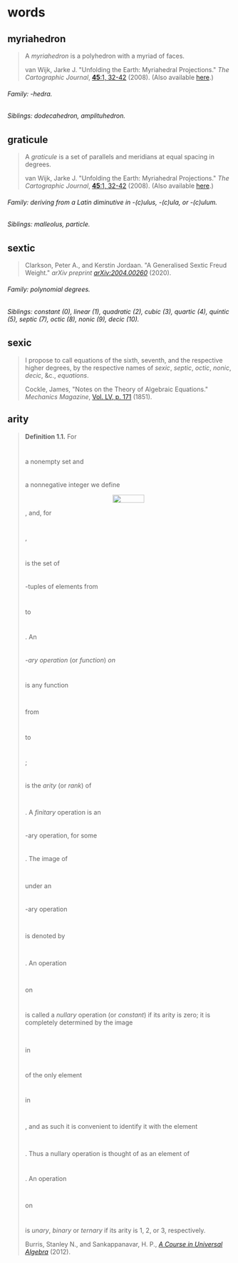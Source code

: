 # words

## myriahedron
<!--#### Etymology 
-->
> A _myriahedron_ is a polyhedron with a myriad of faces.
> 
>  van Wijk, Jarke J. "Unfolding the Earth: Myriahedral Projections." _The Cartographic Journal_, [**45**:1, 32-42](https://doi.org/10.1179/000870408X276594) (2008). (Also available [here](https://t.co/mVsfwLIqjB?amp=1).)

###### Family: -hedra.
###### Siblings: dodecahedron, amplituhedron. 

## graticule
<!--#### Etymology
from Latin crāticula, diminutive form of crātis (bundle of brush, fascine; framework, network, lattice; bush-harrow)-->

<!--1. A grid of horizontal and vertical lines.
2. (_specifically, optics_) A reticle. 
3. (_specifically, geography_) The network of lines of latitude and longitude that make up a coordinate system such as the one used for the Earth. 
4. A nearly square or nearly rectangular region created by a graticule.-->

> A _graticule_ is a set of parallels and meridians at equal spacing in degrees.
> 
>  van Wijk, Jarke J. "Unfolding the Earth: Myriahedral Projections." _The Cartographic Journal_, [**45**:1, 32-42](https://doi.org/10.1179/000870408X276594) (2008). (Also available [here](https://t.co/mVsfwLIqjB?amp=1).)

###### Family: deriving from a Latin diminutive in -(c)ulus, -(c)ula, or -(c)ulum.
###### Siblings: malleolus, particle. 


## sextic 
> Clarkson, Peter A., and Kerstin Jordaan. "A Generalised Sextic Freud Weight." _arXiv preprint_ [_arXiv:2004.00260_](https://arxiv.org/abs/2004.00260) (2020).

###### Family: polynomial degrees.
###### Siblings: constant (0), linear (1), quadratic (2), cubic (3), quartic (4), quintic (5), septic (7), octic (8), nonic (9), decic (10). 

## sexic 
> I propose to call equations of the sixth, seventh, and the respective higher degrees, by the respective names of _sexic_, _septic_, _octic_, _nonic_, _decic_, &c., _equations_.
> 
> Cockle, James, "Notes on the Theory of Algebraic Equations." _Mechanics Magazine_, [Vol. LV, p. 171](https://books.google.be/books?id=cxIFAAAAQAAJ&pg=PP1&redir_esc=y#v=onepage&q=sexic%20septic%20octic%20nonic%20decic&f=false) (1851).

## arity 
> **Definition 1.1.** For <p align="center"><img src="https://rawgit.com/flloaers/words/master/svgs/9fe95515a9500cc7779b059643c7c7ce.svg?invert_in_darkmode" align=middle width=12.32879835pt height=11.232861749999998pt/></p> a nonempty set and <p align="center"><img src="https://rawgit.com/flloaers/words/master/svgs/b49da7325822089835b531a5fce8b94e.svg?invert_in_darkmode" align=middle width=9.866876249999999pt height=7.0776222pt/></p> a nonnegative integer we define <p align="center"><img src="https://rawgit.com/flloaers/words/master/svgs/73db8c07bc8521709e35c609c29e3952.svg?invert_in_darkmode" align=middle width=70.84474155pt height=18.312383099999998pt/></p>, and, for <p align="center"><img src="https://rawgit.com/flloaers/words/master/svgs/50583fcc84f88c31a87b94588ba486ec.svg?invert_in_darkmode" align=middle width=40.00371705pt height=11.23631025pt/></p>, <p align="center"><img src="https://rawgit.com/flloaers/words/master/svgs/12ce5768415869cf7edf5192dc94ae84.svg?invert_in_darkmode" align=middle width=20.4548223pt height=11.741602949999999pt/></p> is the set of <p align="center"><img src="https://rawgit.com/flloaers/words/master/svgs/b49da7325822089835b531a5fce8b94e.svg?invert_in_darkmode" align=middle width=9.866876249999999pt height=7.0776222pt/></p>-tuples of elements from <p align="center"><img src="https://rawgit.com/flloaers/words/master/svgs/12ce5768415869cf7edf5192dc94ae84.svg?invert_in_darkmode" align=middle width=20.4548223pt height=11.741602949999999pt/></p> to <p align="center"><img src="https://rawgit.com/flloaers/words/master/svgs/9fe95515a9500cc7779b059643c7c7ce.svg?invert_in_darkmode" align=middle width=12.32879835pt height=11.232861749999998pt/></p>. An _<p align="center"><img src="https://rawgit.com/flloaers/words/master/svgs/b49da7325822089835b531a5fce8b94e.svg?invert_in_darkmode" align=middle width=9.866876249999999pt height=7.0776222pt/></p>-ary operation_ (or _function_) _on <p align="center"><img src="https://rawgit.com/flloaers/words/master/svgs/9fe95515a9500cc7779b059643c7c7ce.svg?invert_in_darkmode" align=middle width=12.32879835pt height=11.232861749999998pt/></p>_ is any function <p align="center"><img src="https://rawgit.com/flloaers/words/master/svgs/f9ab899994f3d644a9c2ab98a38de0c6.svg?invert_in_darkmode" align=middle width=9.81741585pt height=14.611878599999999pt/></p> from <p align="center"><img src="https://rawgit.com/flloaers/words/master/svgs/12ce5768415869cf7edf5192dc94ae84.svg?invert_in_darkmode" align=middle width=20.4548223pt height=11.741602949999999pt/></p> to <p align="center"><img src="https://rawgit.com/flloaers/words/master/svgs/9fe95515a9500cc7779b059643c7c7ce.svg?invert_in_darkmode" align=middle width=12.32879835pt height=11.232861749999998pt/></p>; <p align="center"><img src="https://rawgit.com/flloaers/words/master/svgs/b49da7325822089835b531a5fce8b94e.svg?invert_in_darkmode" align=middle width=9.866876249999999pt height=7.0776222pt/></p> is the _arity_ (or _rank_) of <p align="center"><img src="https://rawgit.com/flloaers/words/master/svgs/f9ab899994f3d644a9c2ab98a38de0c6.svg?invert_in_darkmode" align=middle width=9.81741585pt height=14.611878599999999pt/></p>. A _finitary_ operation is an <p align="center"><img src="https://rawgit.com/flloaers/words/master/svgs/b49da7325822089835b531a5fce8b94e.svg?invert_in_darkmode" align=middle width=9.866876249999999pt height=7.0776222pt/></p>-ary operation, for some <p align="center"><img src="https://rawgit.com/flloaers/words/master/svgs/b49da7325822089835b531a5fce8b94e.svg?invert_in_darkmode" align=middle width=9.866876249999999pt height=7.0776222pt/></p>. The image of <p align="center"><img src="https://rawgit.com/flloaers/words/master/svgs/978f7c6c751eeb6b3e9637f4c7060f8f.svg?invert_in_darkmode" align=middle width=83.01555405pt height=16.438356pt/></p> under an <p align="center"><img src="https://rawgit.com/flloaers/words/master/svgs/b49da7325822089835b531a5fce8b94e.svg?invert_in_darkmode" align=middle width=9.866876249999999pt height=7.0776222pt/></p>-ary operation <p align="center"><img src="https://rawgit.com/flloaers/words/master/svgs/f9ab899994f3d644a9c2ab98a38de0c6.svg?invert_in_darkmode" align=middle width=9.81741585pt height=14.611878599999999pt/></p> is denoted by <p align="center"><img src="https://rawgit.com/flloaers/words/master/svgs/e7a221ffa63ba2691d8e80bf9d2677cb.svg?invert_in_darkmode" align=middle width=92.83296825pt height=16.438356pt/></p>. An operation <p align="center"><img src="https://rawgit.com/flloaers/words/master/svgs/f9ab899994f3d644a9c2ab98a38de0c6.svg?invert_in_darkmode" align=middle width=9.81741585pt height=14.611878599999999pt/></p> on <p align="center"><img src="https://rawgit.com/flloaers/words/master/svgs/9fe95515a9500cc7779b059643c7c7ce.svg?invert_in_darkmode" align=middle width=12.32879835pt height=11.232861749999998pt/></p> is called a _nullary_ operation (or _constant_) if its arity is zero; it is completely determined by the image <p align="center"><img src="https://rawgit.com/flloaers/words/master/svgs/15e7761f2c348793623c64370ec64336.svg?invert_in_darkmode" align=middle width=35.388279299999994pt height=16.438356pt/></p> in <p align="center"><img src="https://rawgit.com/flloaers/words/master/svgs/9fe95515a9500cc7779b059643c7c7ce.svg?invert_in_darkmode" align=middle width=12.32879835pt height=11.232861749999998pt/></p> of the only element <p align="center"><img src="https://rawgit.com/flloaers/words/master/svgs/4de947ed170964a743af8581dbcf1e36.svg?invert_in_darkmode" align=middle width=12.7854342pt height=10.90405635pt/></p> in <p align="center"><img src="https://rawgit.com/flloaers/words/master/svgs/263de2878733a868291dd57b0ffc248f.svg?invert_in_darkmode" align=middle width=18.881345999999997pt height=14.202794099999998pt/></p>, and as such it is convenient to identify it with the element <p align="center"><img src="https://rawgit.com/flloaers/words/master/svgs/15e7761f2c348793623c64370ec64336.svg?invert_in_darkmode" align=middle width=35.388279299999994pt height=16.438356pt/></p>. Thus a nullary operation is thought of as an element of <p align="center"><img src="https://rawgit.com/flloaers/words/master/svgs/9fe95515a9500cc7779b059643c7c7ce.svg?invert_in_darkmode" align=middle width=12.32879835pt height=11.232861749999998pt/></p>. An operation <p align="center"><img src="https://rawgit.com/flloaers/words/master/svgs/f9ab899994f3d644a9c2ab98a38de0c6.svg?invert_in_darkmode" align=middle width=9.81741585pt height=14.611878599999999pt/></p> on <p align="center"><img src="https://rawgit.com/flloaers/words/master/svgs/9fe95515a9500cc7779b059643c7c7ce.svg?invert_in_darkmode" align=middle width=12.32879835pt height=11.232861749999998pt/></p> is _unary_, _binary_ or _ternary_ if its arity is 1, 2, or 3, respectively.
> 
> Burris, Stanley N., and Sankappanavar, H. P., [_A Course in Universal Algebra_](http://www.math.uwaterloo.ca/~snburris/htdocs/ualg.html) (2012).